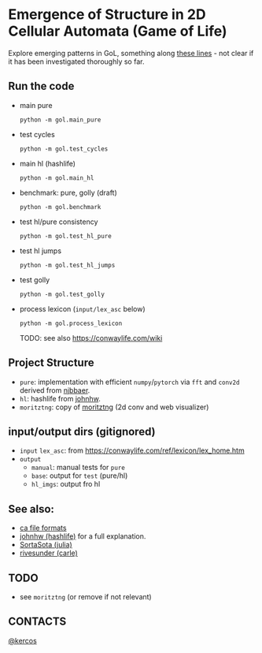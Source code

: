 # Emergence of Structure in 2D Cellular Automata (Game of Life)

Explore emerging patterns in GoL, something along [these lines](https://softologyblog.wordpress.com/2019/09/03/automatic-detection-of-interesting-cellular-automata/) - not clear if it has been investigated thoroughly so far.

## Run the code
- main pure
  ```
  python -m gol.main_pure
  ```
- test cycles
  ```
  python -m gol.test_cycles
  ```
- main hl (hashlife)
  ```
  python -m gol.main_hl
  ```
- benchmark: pure, golly (draft)
  ```
  python -m gol.benchmark
  ```
- test hl/pure consistency
  ```
  python -m gol.test_hl_pure
  ```
- test hl jumps
  ```
  python -m gol.test_hl_jumps
  ```
- test golly
  ```
  python -m gol.test_golly
  ```
- process lexicon (`input/lex_asc` below)
  ```
  python -m gol.process_lexicon
  ```
  TODO: see also https://conwaylife.com/wiki

## Project Structure
- `pure`: implementation with efficient `numpy`/`pytorch` via `fft` and `conv2d` derived from [njbbaer](https://gist.github.com/njbbaer/4da02e2960636d349e9bae7ae43c213c).
- `hl`: hashlife from [johnhw](https://github.com/johnhw/hashlife).
- `moritztng`: copy of [moritztng](https://github.com/moritztng/cellular) (2d conv and web visualizer)

## input/output dirs (gitignored)
- `input`
  `lex_asc`: from https://conwaylife.com/ref/lexicon/lex_home.htm
- `output`
  - `manual`: manual tests for `pure`
  - `base`: output for `test` (pure/hl)
  - `hl_imgs`: output fro hl

## See also:
- [ca file formats](http://www.mirekw.com/ca/ca_files_formats.html)
- [johnhw (hashlife)](https://johnhw.github.io/hashlife/index.md.html) for a full explanation.
- [SortaSota (julia)](https://rivesunder.github.io/SortaSota/2021/09/27/faster_life_julia.html)
- [rivesunder (carle)](https://github.com/rivesunder/carle)

## TODO
- see `moritztng` (or remove if not relevant)

## CONTACTS
[@kercos](https://t.me/kercos)